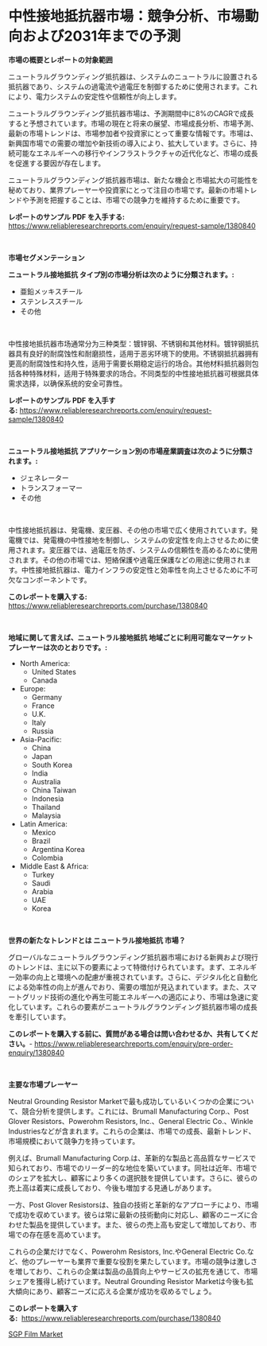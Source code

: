<p><h1>中性接地抵抗器市場：競争分析、市場動向および2031年までの予測</h1></p><p><strong>市場の概要とレポートの対象範囲</strong></p>
<p><p>ニュートラルグラウンディング抵抗器は、システムのニュートラルに設置される抵抗器であり、システムの過電流や過電圧を制御するために使用されます。これにより、電力システムの安定性や信頼性が向上します。</p><p>ニュートラルグラウンディング抵抗器市場は、予測期間中に8%のCAGRで成長すると予想されています。市場の現在と将来の展望、市場成長分析、市場予測、最新の市場トレンドは、市場参加者や投資家にとって重要な情報です。市場は、新興国市場での需要の増加や新技術の導入により、拡大しています。さらに、持続可能なエネルギーへの移行やインフラストラクチャの近代化など、市場の成長を促進する要因が存在します。</p><p>ニュートラルグラウンディング抵抗器市場は、新たな機会と市場拡大の可能性を秘めており、業界プレーヤーや投資家にとって注目の市場です。最新の市場トレンドや予測を把握することは、市場での競争力を維持するために重要です。</p></p>
<p><strong>レポートのサンプル PDF を入手する:</strong> <a href="https://www.reliableresearchreports.com/enquiry/request-sample/1380840">https://www.reliableresearchreports.com/enquiry/request-sample/1380840</a></p>
<p>&nbsp;</p>
<p><strong>市場セグメンテーション</strong></p>
<p><strong>ニュートラル接地抵抗 タイプ別の市場分析は次のように分類されます。:</strong></p>
<p><ul><li>亜鉛メッキスチール</li><li>ステンレススチール</li><li>その他</li></ul></p>
<p>&nbsp;</p>
<p><p>中性接地抵抗器市场通常分为三种类型：镀锌钢、不锈钢和其他材料。镀锌钢抵抗器具有良好的耐腐蚀性和耐磨损性，适用于恶劣环境下的使用。不锈钢抵抗器拥有更高的耐腐蚀性和持久性，适用于需要长期稳定运行的场合。其他材料抵抗器则包括各种特殊材料，适用于特殊要求的场合。不同类型的中性接地抵抗器可根据具体需求选择，以确保系统的安全可靠性。</p></p>
<p><strong>レポートのサンプル PDF を入手する:</strong>&nbsp;<a href="https://www.reliableresearchreports.com/enquiry/request-sample/1380840">https://www.reliableresearchreports.com/enquiry/request-sample/1380840</a></p>
<p>&nbsp;</p>
<p><strong> ニュートラル接地抵抗 アプリケーション別の市場産業調査は次のように分類されます。:</strong></p>
<p><ul><li>ジェネレーター</li><li>トランスフォーマー</li><li>その他</li></ul></p>
<p>&nbsp;</p>
<p><p>中性接地抵抗器は、発電機、変圧器、その他の市場で広く使用されています。発電機では、発電機の中性接地を制御し、システムの安定性を向上させるために使用されます。変圧器では、過電圧を防ぎ、システムの信頼性を高めるために使用されます。その他の市場では、短絡保護や過電圧保護などの用途に使用されます。中性接地抵抗器は、電力インフラの安定性と効率性を向上させるために不可欠なコンポーネントです。</p></p>
<p><strong>このレポートを購入する:</strong>&nbsp; <a href="https://www.reliableresearchreports.com/purchase/1380840">https://www.reliableresearchreports.com/purchase/1380840</a></p>
<p>&nbsp;</p>
<p><strong>地域に関して言えば、ニュートラル接地抵抗 地域ごとに利用可能なマーケットプレーヤーは次のとおりです。:</strong></p>
<p><ul>
    <li>
        North America:
        <ul>
            <li>United States</li>
            <li>Canada</li>
        </ul>
    </li>
    <li>
        Europe:
        <ul>
            <li>Germany</li>
            <li>France</li>
            <li>U.K.</li>
            <li>Italy</li>
            <li>Russia</li>
        </ul>
    </li>
    <li>
        Asia-Pacific:
        <ul>
            <li>China</li>
            <li>Japan</li>
            <li>South Korea</li>
            <li>India</li>
            <li>Australia</li>
            <li>China Taiwan</li>
            <li>Indonesia</li>
            <li>Thailand</li>
            <li>Malaysia</li>
        </ul>
    </li>
    <li>
        Latin America:
        <ul>
            <li>Mexico</li>
            <li>Brazil</li>
            <li>Argentina Korea</li>
            <li>Colombia</li>
        </ul>
    </li>
    <li>
        Middle East & Africa:
        <ul>
            <li>Turkey</li>
            <li>Saudi</li>
            <li>Arabia</li>
            <li>UAE</li>
            <li>Korea</li>
        </ul>
    </li>
    </ul></p>
<p>&nbsp;</p>
<p><strong>世界の新たなトレンドとは ニュートラル接地抵抗 市場？</strong></p>
<p><p>グローバルなニュートラルグラウンディング抵抗器市場における新興および現行のトレンドは、主に以下の要素によって特徴付けられています。まず、エネルギー効率の向上と環境への配慮が重視されています。さらに、デジタル化と自動化による効率性の向上が進んでおり、需要の増加が見込まれています。また、スマートグリッド技術の進化や再生可能エネルギーへの適応により、市場は急速に変化しています。これらの要素がニュートラルグラウンディング抵抗器市場の成長を牽引しています。</p></p>
<p><strong>このレポートを購入する前に、質問がある場合は問い合わせるか、共有してください。</strong>- <a href="https://www.reliableresearchreports.com/enquiry/pre-order-enquiry/1380840">https://www.reliableresearchreports.com/enquiry/pre-order-enquiry/1380840</a></p>
<p>&nbsp;</p>
<p><strong>主要な市場プレーヤー</strong></p>
<p><p>Neutral Grounding Resistor Marketで最も成功しているいくつかの企業について、競合分析を提供します。これには、Brumall Manufacturing Corp.、Post Glover Resistors、Powerohm Resistors, Inc.、General Electric Co.、Winkle Industriesなどが含まれます。これらの企業は、市場での成長、最新トレンド、市場規模において競争力を持っています。</p><p>例えば、Brumall Manufacturing Corp.は、革新的な製品と高品質なサービスで知られており、市場でのリーダー的な地位を築いています。同社は近年、市場でのシェアを拡大し、顧客により多くの選択肢を提供しています。さらに、彼らの売上高は着実に成長しており、今後も増加する見通しがあります。</p><p>一方、Post Glover Resistorsは、独自の技術と革新的なアプローチにより、市場で成功を収めています。彼らは常に最新の技術動向に対応し、顧客のニーズに合わせた製品を提供しています。また、彼らの売上高も安定して増加しており、市場での存在感を高めています。</p><p>これらの企業だけでなく、Powerohm Resistors, Inc.やGeneral Electric Co.など、他のプレーヤーも業界で重要な役割を果たしています。市場の競争は激しさを増しており、これらの企業は製品の品質向上やサービスの拡充を通じて、市場シェアを獲得し続けています。Neutral Grounding Resistor Marketは今後も拡大傾向にあり、顧客ニーズに応える企業が成功を収めるでしょう。</p></p>
<p><strong>このレポートを購入する:</strong>&nbsp;&nbsp;<a href="https://www.reliableresearchreports.com/purchase/1380840">https://www.reliableresearchreports.com/purchase/1380840</a></p>
<p><p><a href="https://invited-way-688.notion.site/SGP-Film-Market-Analysis-and-Market-Size-Global-Industry-Overview-Market-Segmentation-and-Forecast-02765d3cb69f416e905ce505fc59161a">SGP Film Market</a></p></p>